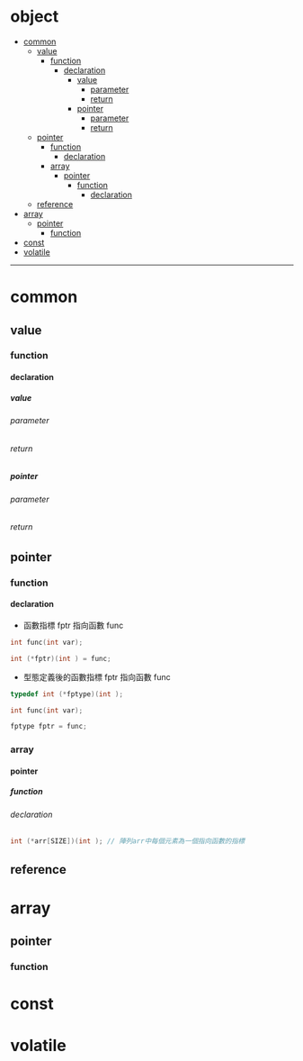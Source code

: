 # object

<!-- vim-markdown-toc GFM -->

+ [common](#common)
    * [value](#value)
        - [function](#function)
            + [declaration](#declaration)
                * [value](#value-1)
                    - [parameter](#parameter)
                    - [return](#return)
                * [pointer](#pointer)
                    - [parameter](#parameter-1)
                    - [return](#return-1)
    * [pointer](#pointer-1)
        - [function](#function-1)
            + [declaration](#declaration-1)
        - [array](#array)
            + [pointer](#pointer-2)
                * [function](#function-2)
                    - [declaration](#declaration-2)
    * [reference](#reference)
+ [array](#array-1)
    * [pointer](#pointer-3)
        - [function](#function-3)
+ [const](#const)
+ [volatile](#volatile)

<!-- vim-markdown-toc -->

---

# common

## value

### function

#### declaration

##### value

###### parameter

###### return

##### pointer

###### parameter

###### return

## pointer

### function

#### declaration

-   函數指標 fptr 指向函數 func

```cpp
int func(int var);

int (*fptr)(int ) = func;
```

-   型態定義後的函數指標 fptr 指向函數 func

```cpp
typedef int (*fptype)(int );

int func(int var);

fptype fptr = func;
```

### array

#### pointer

##### function

###### declaration

```cpp
int (*arr[SIZE])(int ); // 陣列arr中每個元素為一個指向函數的指標
```

## reference

# array

## pointer

### function

# const

# volatile
